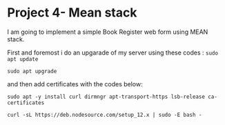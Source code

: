# Project 4- Mean stack
I am going to implement a simple Book Register web form using MEAN stack.

First and foremost i do an upgarade of my server using these codes : 
`sudo apt update`

`sudo apt upgrade` 

 and then add certificates 
with the codes below:

```
sudo apt -y install curl dirmngr apt-transport-https lsb-release ca-certificates

curl -sL https://deb.nodesource.com/setup_12.x | sudo -E bash -
```


